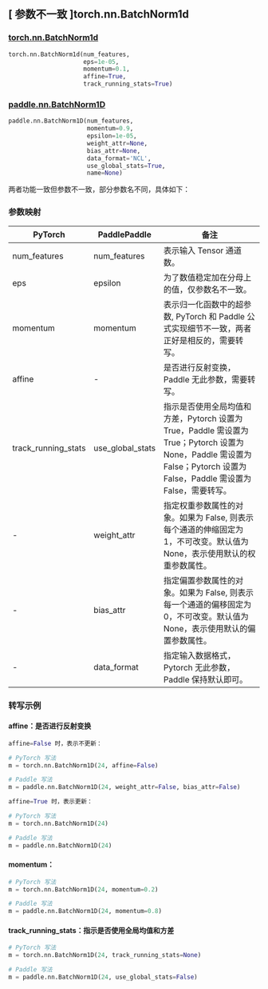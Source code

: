 ## [ 参数不一致 ]torch.nn.BatchNorm1d
### [torch.nn.BatchNorm1d](https://pytorch.org/docs/stable/generated/torch.nn.BatchNorm1d.html?highlight=torch%20nn%20batchnorm1d#torch.nn.BatchNorm1d)

```python
torch.nn.BatchNorm1d(num_features,
                     eps=1e-05,
                     momentum=0.1,
                     affine=True,
                     track_running_stats=True)
```

### [paddle.nn.BatchNorm1D](https://www.paddlepaddle.org.cn/documentation/docs/zh/develop/api/paddle/nn/BatchNorm1D_cn.html#batchnorm1d)

```python
paddle.nn.BatchNorm1D(num_features,
                      momentum=0.9,
                      epsilon=1e-05,
                      weight_attr=None,
                      bias_attr=None,
                      data_format='NCL',
                      use_global_stats=True,
                      name=None)
```

两者功能一致但参数不一致，部分参数名不同，具体如下：
### 参数映射
| PyTorch       | PaddlePaddle | 备注                                                   |
| ------------- | ------------ | ------------------------------------------------------ |
| num_features           | num_features      | 表示输入 Tensor 通道数。                                     |
| eps           | epsilon      | 为了数值稳定加在分母上的值，仅参数名不一致。                                     |
| momentum           | momentum      | 表示归一化函数中的超参数, PyTorch 和 Paddle 公式实现细节不一致，两者正好是相反的，需要转写。                                     |
| affine              | -                | 是否进行反射变换， Paddle 无此参数，需要转写。                                                                                         |
| track_running_stats | use_global_stats | 指示是否使用全局均值和方差，Pytorch 设置为 True，Paddle 需设置为 True；Pytorch 设置为 None，Paddle 需设置为 False；Pytorch 设置为 False，Paddle 需设置为 False，需要转写。 |
| -             | weight_attr  | 指定权重参数属性的对象。如果为 False, 则表示每个通道的伸缩固定为 1，不可改变。默认值为 None，表示使用默认的权重参数属性。 |
| -             | bias_attr    | 指定偏置参数属性的对象。如果为 False, 则表示每一个通道的偏移固定为 0，不可改变。默认值为 None，表示使用默认的偏置参数属性。 |
| -             | data_format  | 指定输入数据格式，Pytorch 无此参数，Paddle 保持默认即可。 |

### 转写示例
#### affine：是否进行反射变换
```python
affine=False 时，表示不更新：

# PyTorch 写法
m = torch.nn.BatchNorm1D(24, affine=False)

# Paddle 写法
m = paddle.nn.BatchNorm1D(24, weight_attr=False, bias_attr=False)

affine=True 时，表示更新：

# PyTorch 写法
m = torch.nn.BatchNorm1D(24)

# Paddle 写法
m = paddle.nn.BatchNorm1D(24)
```

#### momentum：
```python
# PyTorch 写法
m = torch.nn.BatchNorm1D(24, momentum=0.2)

# Paddle 写法
m = paddle.nn.BatchNorm1D(24, momentum=0.8)
```

#### track_running_stats：指示是否使用全局均值和方差

```python
# PyTorch 写法
m = torch.nn.BatchNorm1D(24, track_running_stats=None)

# Paddle 写法
m = paddle.nn.BatchNorm1D(24, use_global_stats=False)
```
